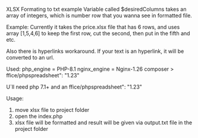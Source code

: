 XLSX Formating to txt example
Variable called $desiredColumns takes an array of integers, which is number row that you wanna see in formatted file.

Example:
Currently it takes the price.xlsx file that has 6 rows, and uses array [1,5,4,6] to keep the first row, cut the second, then put in the fifth and etc.

Also there is hyperlinks workaround. If your text is an hyperlink, it will be converted to an url.

 Used:
php_engine   = PHP-8.1
nginx_engine = Nginx-1.26
composer > ffice/phpspreadsheet": "1.23"

U`ll need php 7.1+ and an ffice/phpspreadsheet": "1.23"

Usage:
1. move xlsx file to project folder
2. open the index.php
3. xlsx file will be formatted and result will be given via output.txt file in the project folder